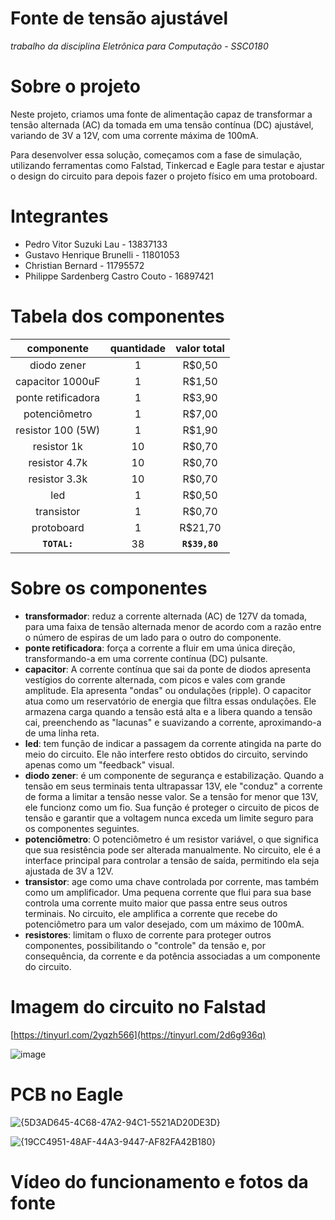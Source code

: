 # Fonte de tensão ajustável

*trabalho da disciplina Eletrônica para Computação - SSC0180*

# Sobre o projeto
Neste projeto, criamos uma fonte de alimentação capaz de transformar a tensão alternada (AC) da tomada em uma tensão contínua (DC) ajustável, variando de 3V a 12V, com uma corrente máxima de 100mA.

Para desenvolver essa solução, começamos com a fase de simulação, utilizando ferramentas como Falstad, Tinkercad e Eagle para testar e ajustar o design do circuito para depois fazer o projeto físico em uma protoboard.

# Integrantes

- Pedro Vitor Suzuki Lau - 13837133 
- Gustavo Henrique Brunelli - 11801053
- Christian Bernard - 11795572
- Philippe Sardenberg Castro Couto - 16897421

# Tabela dos componentes
| componente | quantidade | valor total |
| :----: | :----: | :----: |
|diodo zener|1|R$0,50|
|capacitor 1000uF|1|R$1,50|
|ponte retificadora|1|R$3,90|
|potenciômetro|1|R$7,00|
|resistor 100 (5W)|1|R$1,90|
|resistor 1k|10|R$0,70|
|resistor 4.7k|10|R$0,70|
|resistor 3.3k|10|R$0,70|
|led|1|R$0,50|
|transistor|1|R$0,70|
|protoboard|1|R$21,70|
| **`TOTAL:`** | 38 | **`R$39,80`** |

# Sobre os componentes
- **transformador**: reduz a corrente alternada (AC) de 127V da tomada, para uma faixa de tensão alternada menor de acordo com a razão entre o número de espiras de um lado para o outro do componente.
- **ponte retificadora**:  força a corrente a fluir em uma única direção, transformando-a em uma corrente contínua (DC) pulsante.
- **capacitor**: A corrente contínua que sai da ponte de diodos apresenta vestígios do corrente alternada, com picos e vales com grande amplitude. Ela apresenta "ondas" ou ondulações (ripple). O capacitor atua como um reservatório de energia que filtra essas ondulações. Ele armazena carga quando a tensão está alta e a libera quando a tensão cai, preenchendo as "lacunas" e suavizando a corrente, aproximando-a de uma linha reta.
- **led**: tem função de indicar a passagem da corrente atingida na parte do meio do circuito. Ele não interfere resto obtidos do circuito, servindo apenas como um "feedback" visual.
- **diodo zener**: é um componente de segurança e estabilização. Quando a tensão em seus terminais tenta ultrapassar 13V, ele "conduz" a corrente de forma a limitar a tensão nesse valor. Se a tensão for menor que 13V, ele funcionz como um fio. Sua função é proteger o circuito de picos de tensão e garantir que a voltagem nunca exceda um limite seguro para os componentes seguintes.
- **potenciômetro**: O potenciômetro é um resistor variável, o que significa que sua resistência pode ser alterada manualmente. No circuito, ele é a interface principal para controlar a tensão de saída, permitindo ela seja ajustada de 3V a 12V.
- **transistor**: age como uma chave controlada por corrente, mas também como um amplificador. Uma pequena corrente que flui para sua base controla uma corrente muito maior que passa entre seus outros terminais. No circuito, ele amplifica a corrente que recebe do potenciômetro para um valor desejado, com um máximo de 100mA.
- **resistores**: limitam o fluxo de corrente para proteger outros componentes, possibilitando o "controle" da tensão e, por consequência, da corrente e da potência associadas a um componente do circuito.


# Imagem do circuito no Falstad
[https://tinyurl.com/2yqzh566](https://tinyurl.com/2d6g936q)

![image](https://github.com/user-attachments/assets/3946b5f9-bd36-44fc-9961-3f619e7ebda8)


# PCB no Eagle
![{5D3AD645-4C68-47A2-94C1-5521AD20DE3D}](https://github.com/user-attachments/assets/c422582b-90c5-40c2-bf61-515667d520b0)


![{19CC4951-48AF-44A3-9447-AF82FA42B180}](https://github.com/user-attachments/assets/c6e3d7ae-8a41-4e7f-9b65-25f16a7c0c46)


# Vídeo do funcionamento e fotos da fonte








